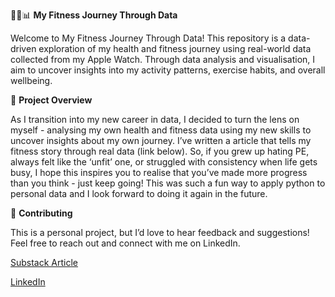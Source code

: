 🏋️‍♀️📊 **My Fitness Journey Through Data** 

Welcome to My Fitness Journey Through Data! This repository is a data-driven exploration of my health and fitness journey using real-world data collected from my Apple Watch. Through data analysis and visualisation, I aim to uncover insights into my activity patterns, exercise habits, and overall wellbeing.

🚀 **Project Overview**

As I transition into my new career in data, I decided to turn the lens on myself - analysing my own health and fitness data using my new skills to uncover insights about my own journey. I’ve written a article that tells my fitness story through real data (link below). So, if you grew up hating PE, always felt like the ‘unfit’ one, or struggled with consistency when life gets busy, I hope this inspires you to realise that you’ve made more progress than you think - just keep going! This was such a fun way to apply python to personal data and I look forward to doing it again in the future.

🤝 **Contributing**

This is a personal project, but I’d love to hear feedback and suggestions! Feel free to reach out and connect with me on LinkedIn.

[Substack Article](https://open.substack.com/pub/lerissa/p/my-fitness-journey-through-data-a?r=tvag5&utm_campaign=post&utm_medium=web)

[LinkedIn](www.linkedin.com/in/lerissamistry)
